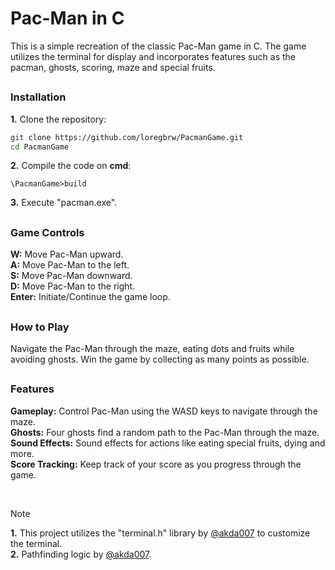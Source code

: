 # Pac-Man in C

This is a simple recreation of the classic Pac-Man game in C. The game utilizes the terminal for display and incorporates features such as the pacman, ghosts, scoring, maze and special fruits.

##

### Installation 
**1.**  Clone the repository:
```bash
git clone https://github.com/loregbrw/PacmanGame.git
cd PacmanGame
```
**2.** Compile the code on **cmd**:
```
\PacmanGame>build
```

**3.** Execute "pacman.exe".

##

### Game Controls
**W:** Move Pac-Man upward.\
**A:** Move Pac-Man to the left.\
**S:** Move Pac-Man downward.\
**D:** Move Pac-Man to the right.\
**Enter:** Initiate/Continue the game loop.

##

### How to Play
Navigate the Pac-Man through the maze, eating dots and fruits while avoiding ghosts. Win the game by collecting as many points as possible.

##

### Features
**Gameplay:** Control Pac-Man using the WASD keys to navigate through the maze.\
**Ghosts:** Four ghosts find a random path to the Pac-Man through the maze.\
**Sound Effects:** Sound effects for actions like eating special fruits, dying and more.\
**Score Tracking:** Keep track of your score as you progress through the game.

<br>

> [!NOTE]
> **1.** This project utilizes the "terminal.h" library by [@akda007](https://github.com/akda007) to customize the terminal.\
> **2.** Pathfinding logic by [@akda007](https://github.com/akda007).
